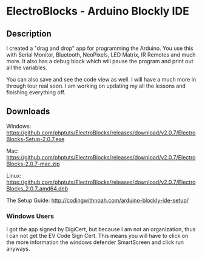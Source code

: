 # ElectroBlocks - Arduino Blockly IDE

## Description

I created a "drag and drop" app for programming the Arduino.   You use this with Serial Monitor, Bluetooth, NeoPixels, LED Matrix, IR Remotes and much more.  It also has a debug block which will pause the program and print out all the variables.  

You can also save and see the code view as well.  I will have a much more in through tour real soon.  I am working on updating my all the lessons and finishing everything off. 

## Downloads

Windows: 
https://github.com/phptuts/ElectroBlocks/releases/download/v2.0.7/ElectroBlocks-Setup-2.0.7.exe

Mac:
https://github.com/phptuts/ElectroBlocks/releases/download/v2.0.7/ElectroBlocks-2.0.7-mac.zip

Linux:
https://github.com/phptuts/ElectroBlocks/releases/download/v2.0.7/ElectroBlocks_2.0.7_amd64.deb

The Setup Guide:
http://codingwithnoah.com/arduino-blockly-ide-setup/


### Windows Users

I got the app signed by DigiCert, but because I am not an organization, thus I can not get the EV Code Sign Cert.   This means you will have to click on the more information the windows defender SmartScreen and click run anyways.
